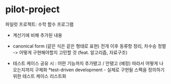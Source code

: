 # pilot-project
파일럿 프로젝트: 수학 함수 프로그램

- 계산기에 비해 추가된 내용
- canonical form (같은 식은 같은 형태로 표현)
    전개 이후 동류항 정리, 차수승 정렬 -> 어떻게 구현해야할지 고민할 것 (feat. 알고리즘, 자료구조)

- 테스트 케이스 공유 시 : 어떤 기능까지 추가됐고 / 안됐고 (예정) 따라서 어떻게 나오는지까지 구체화
*test-driven development - 실제로 구현될 스펙을 정의하기 위한 테스트 케이스 리스트화